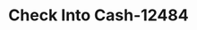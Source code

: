 ---
f_zip-code: 77379
f_state-code: TX
title: Check Into Cash-12484
f_phone: 281-257-9658
f_city-only: Spring
f_address: 16702 Stuebner Airline Rd Spring
f_location-unique-id: '12484'
slug: check-into-cash-12484
updated-on: '2024-05-30T13:46:58.046Z'
created-on: '2024-05-30T13:36:59.803Z'
published-on: '2024-05-30T13:54:32.469Z'
f_city-state: cms/city/spring-tx.md
f_company: cms/company/check-into-cash.md
f_state: cms/state/texas.md
layout: '[payday-loan].html'
tags: payday-loan
---